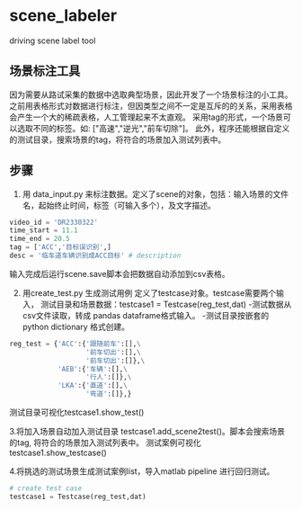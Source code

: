 # scene_labeler
driving scene label tool

## 场景标注工具

因为需要从路试采集的数据中选取典型场景，因此开发了一个场景标注的小工具。
之前用表格形式对数据进行标注，但因类型之间不一定是互斥的的关系，采用表格会产生一个大的稀疏表格，人工管理起来不太直观。
采用tag的形式，一个场景可以选取不同的标签。如: ["高速","逆光","前车切除"]。
此外，程序还能根据自定义的测试目录，搜索场景的tag，将符合的场景加入测试列表中。

## 步骤
1. 用 data_input.py 来标注数据。定义了scene的对象，包括：输入场景的文件名，起始终止时间，标签（可输入多个），及文字描述。

``` python
video_id = 'DR2330322'
time_start = 11.1
time_end = 20.5
tag = ['ACC','目标误识别',]
desc = '临车道车辆识别成ACC目标' # description
```
输入完成后运行scene.save脚本会把数据自动添加到csv表格。

2. 用create_test.py 生成测试用例
定义了testcase对象。testcase需要两个输入， 测试目录和场景数据：testcase1 = Testcase(reg_test,dat)
-测试数据从csv文件读取，转成 pandas dataframe格式输入。
-测试目录按嵌套的python dictionary 格式创建。

``` python
reg_test = {'ACC':{'跟随前车':[],\
                   '前车切出':[],\
                   '前车切出':[]},\
            'AEB':{'车辆':[],\
                   '行人':[]},\
            'LKA':{'直道':[],\
                   '弯道':[]},}
```
测试目录可视化testcase1.show_test()

3.将加入场景自动加入测试目录 testcase1.add_scene2test()。脚本会搜索场景的tag, 将符合的场景加入测试列表中。
测试案例可视化 testcase1.show_testcase()

4.将挑选的测试场景生成测试案例list，导入matlab pipeline 进行回归测试。
``` python
# create test case
testcase1 = Testcase(reg_test,dat)
```
